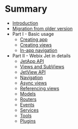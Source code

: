 # Summary

* [Introduction](README.md)
* [Migration from older version](migration.md)
* Part I - Basic usage
  * [Creating app](basic/app.md)
  * [Creating views](basic/views.md)
  * [In-app navigation](basic/navigation.md)
* Part II - Webix Jet in details
  * [JetApp API](details/app.md)
  * [Views and SubViews](details/subviews.md)
  * [JetView API](details/views.md)
  * [Navigation](details/navigation.md)
  * [Async views](details/async.md)
  * [Referencing views](details/referencing.md)
  * [Models](details/models.md)
  * [Routers](details/routers.md)
  * [Events](details/events.md)
  * [Services](details/services.md)
  * [Tools](details/tools.md)
  * [Plugins](details/plugins.md)

